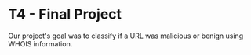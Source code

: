 # T4 - Final Project

Our project's goal was to classify if a URL was malicious or benign using WHOIS information.